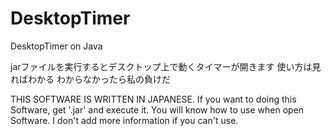 # DesktopTimer
DesktopTimer on Java

jarファイルを実行するとデスクトップ上で動くタイマーが開きます
使い方は見ればわかる
わからなかったら私の負けだ

THIS SOFTWARE IS WRITTEN IN JAPANESE.
If you want to doing this Software, get '.jar' and execute it.
You will know how to use when open Software.
I don't add more information if you can't use.
